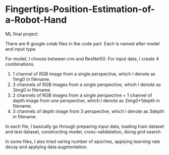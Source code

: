 # Fingertips-Position-Estimation-of-a-Robot-Hand
ML final project

There are 6 google colab files in the code part.
Each is named after model and input type.

For model, I choose between cnn and ResNet50.
For input data, I create 4 combinations.

1) 1 channel of RGB image from a single perspective, which I denote as 1img0 in filename.
2) 3 channels of RGB images from a single perspective, which I denote as 3img0 in filename.
3) 2 channels of RGB images from a single perspective + 1 channel of depth image from one perspective, which I denote as 2img0+1depth in filename.
4) 3 channels of depth image from 3 perspective, which I denote as 3depth in filename.

In each file, I basically go through preparing input data, loading train dataset and test dataset, constructing model, cross-validatation, doing grid search. 

In some files, I also tried varing number of epoches, applying learning rate decay and applying data augmentation.

